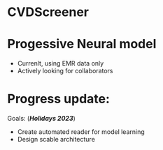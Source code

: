# CVDScreener

# Progessive Neural model
- Currenlt, using EMR data only
- Actively looking for collaborators

# Progress update:
Goals: (***Holidays 2023***)
- Create automated reader for model learning
- Design scable architecture
